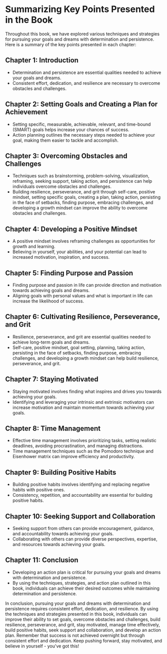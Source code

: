 Summarizing Key Points Presented in the Book
====================================================================

Throughout this book, we have explored various techniques and strategies for pursuing your goals and dreams with determination and persistence. Here is a summary of the key points presented in each chapter:

Chapter 1: Introduction
-----------------------

* Determination and persistence are essential qualities needed to achieve your goals and dreams.
* Consistent effort, dedication, and resilience are necessary to overcome obstacles and challenges.

Chapter 2: Setting Goals and Creating a Plan for Achievement
------------------------------------------------------------

* Setting specific, measurable, achievable, relevant, and time-bound (SMART) goals helps increase your chances of success.
* Action planning outlines the necessary steps needed to achieve your goal, making them easier to tackle and accomplish.

Chapter 3: Overcoming Obstacles and Challenges
----------------------------------------------

* Techniques such as brainstorming, problem-solving, visualization, reframing, seeking support, taking action, and persistence can help individuals overcome obstacles and challenges.
* Building resilience, perseverance, and grit through self-care, positive mindset, setting specific goals, creating a plan, taking action, persisting in the face of setbacks, finding purpose, embracing challenges, and developing a growth mindset can improve the ability to overcome obstacles and challenges.

Chapter 4: Developing a Positive Mindset
----------------------------------------

* A positive mindset involves reframing challenges as opportunities for growth and learning.
* Believing in yourself, your abilities, and your potential can lead to increased motivation, inspiration, and success.

Chapter 5: Finding Purpose and Passion
--------------------------------------

* Finding purpose and passion in life can provide direction and motivation towards achieving goals and dreams.
* Aligning goals with personal values and what is important in life can increase the likelihood of success.

Chapter 6: Cultivating Resilience, Perseverance, and Grit
---------------------------------------------------------

* Resilience, perseverance, and grit are essential qualities needed to achieve long-term goals and dreams.
* Self-care, positive mindset, goal setting, planning, taking action, persisting in the face of setbacks, finding purpose, embracing challenges, and developing a growth mindset can help build resilience, perseverance, and grit.

Chapter 7: Staying Motivated
----------------------------

* Staying motivated involves finding what inspires and drives you towards achieving your goals.
* Identifying and leveraging your intrinsic and extrinsic motivators can increase motivation and maintain momentum towards achieving your goals.

Chapter 8: Time Management
--------------------------

* Effective time management involves prioritizing tasks, setting realistic deadlines, avoiding procrastination, and managing distractions.
* Time management techniques such as the Pomodoro technique and Eisenhower matrix can improve efficiency and productivity.

Chapter 9: Building Positive Habits
-----------------------------------

* Building positive habits involves identifying and replacing negative habits with positive ones.
* Consistency, repetition, and accountability are essential for building positive habits.

Chapter 10: Seeking Support and Collaboration
---------------------------------------------

* Seeking support from others can provide encouragement, guidance, and accountability towards achieving your goals.
* Collaborating with others can provide diverse perspectives, expertise, and resources towards achieving your goals.

Chapter 11: Conclusion
----------------------

* Developing an action plan is critical for pursuing your goals and dreams with determination and persistence.
* By using the techniques, strategies, and action plan outlined in this book, individuals can achieve their desired outcomes while maintaining determination and persistence.

In conclusion, pursuing your goals and dreams with determination and persistence requires consistent effort, dedication, and resilience. By using the techniques and strategies presented in this book, individuals can improve their ability to set goals, overcome obstacles and challenges, build resilience, perseverance, and grit, stay motivated, manage time effectively, build positive habits, seek support and collaboration, and develop an action plan. Remember that success is not achieved overnight but through consistent effort and dedication. Keep pushing forward, stay motivated, and believe in yourself - you've got this!


